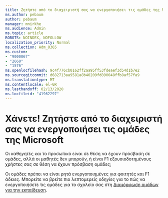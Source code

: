```yaml
---
title: Ζητήστε από το διαχειριστή σας να ενεργοποιήσει τις ομάδες της Microsoft
ms.author: pebaum
author: pebaum
manager: mnirkhe
ms.audience: Admin
ms.topic: article
ROBOTS: NOINDEX, NOFOLLOW
localization_priority: Normal
ms.collection: Adm_O365
ms.custom:
- "9000067"
- "2660"
- "1576"
ms.openlocfilehash: 9c4f776cb0162ff2aa95ff53fdeaef3d54d1b7e2
ms.sourcegitcommit: d682713aa9581a8b40209fd890048ffb8af57fa9
ms.translationtype: MT
ms.contentlocale: el-GR
ms.lasthandoff: 02/13/2020
ms.locfileid: "41962297"
---
```

# <a name="youre-missing-out-ask-your-admin-to-enable-microsoft-teams"></a>Χάνετε! Ζητήστε από το διαχειριστή σας να ενεργοποιήσει τις ομάδες της Microsoft

Οι καθηγητές και το προσωπικό είναι σε θέση να έχουν πρόσβαση σε ομάδες, αλλά οι μαθητές δεν μπορούν, ή είναι F1 εξουσιοδοτημένους χρήστες σας σε θέση να έχουν πρόσβαση ομάδες;

Οι ομάδες πρέπει να είναι ρητά ενεργοποιημένες για φοιτητές και F1 άδειες. Μπορείτε να βρείτε πιο λεπτομερείς οδηγίες για το πώς να ενεργοποιήσετε τις ομάδες για το σχολείο σας στη [Διαμόρφωση ομάδων για την εκπαίδευση](https://docs.microsoft.com/microsoft-365/education/deploy/set-up-teams-for-education). 